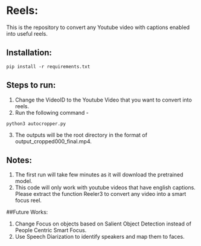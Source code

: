 # Reels:
This is the repository to convert any Youtube video with captions enabled into useful reels.
## Installation:
```
pip install -r requirements.txt
```
## Steps to run:
1. Change the VideoID to the Youtube Video that you want to convert into reels.
2. Run the following command - 
```
python3 autocropper.py
```
3. The outputs will be the root directory in the format of output_cropped000_final.mp4.

## Notes: 
1. The first run will take few minutes as it will download the pretrained model.
2. This code will only work with youtube videos that have english captions. Please extract the function Reeler3 to convert any video into a smart focus reel.

##Future Works:
1. Change Focus on objects based on Salient Object Detection instead of People Centric Smart Focus.
2. Use Speech Diarization to identify speakers and map them to faces.
